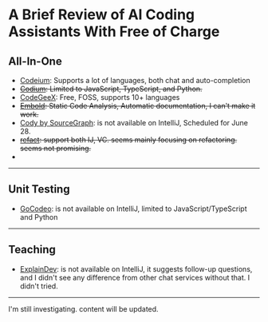 # A Brief Review of AI Coding Assistants With Free of Charge

## All-In-One

- [Codeium](https://codeium.com/): Supports a lot of languages, both chat and auto-completion
- ~~[Codium](https://www.codium.ai/): Limited to JavaScript, TypeScript, and Python.~~
- [CodeGeeX](https://codegeex.ai/): Free, FOSS, supports 10+ languages
- ~~[Embold](https://embold.io): Static Code Analysis, Automatic documentation, I can't make it work.~~
- [Cody by SourceGraph](https://about.sourcegraph.com/cody): is not available on IntelliJ, Scheduled for June 28.
- ~~[refact](https://refact.smallcloud.ai/auth): support both IJ, VC. seems mainly focusing on refactoring. seems not promising.~~
- 

----

## Unit Testing

- [GoCodeo](https://www.gocodeo.com/): is not available on IntelliJ, limited to JavaScript/TypeScript and Python

----

## Teaching

- [ExplainDev](https://explain.dev/): is not available on IntelliJ, it suggests follow-up questions, and I didn't see any difference from other chat services without that. I didn't tried.

----

I'm still investigating. content will be updated.
